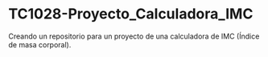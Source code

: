 # TC1028-Proyecto_Calculadora_IMC
Creando un repositorio para un proyecto de una calculadora de IMC (Índice de masa corporal).
